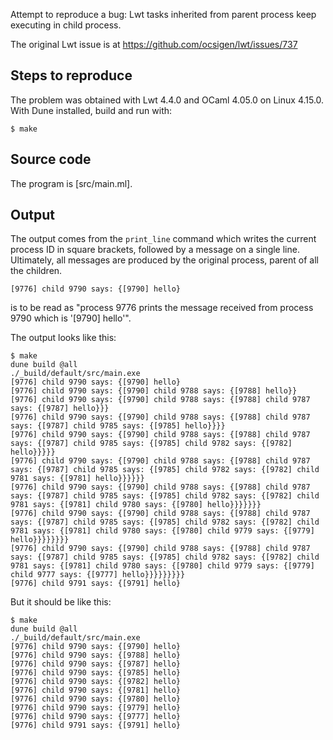 Attempt to reproduce a bug: Lwt tasks inherited from parent process
keep executing in child process.

The original Lwt issue is at https://github.com/ocsigen/lwt/issues/737

Steps to reproduce
--

The problem was obtained with Lwt 4.4.0 and OCaml 4.05.0 on Linux
4.15.0. With Dune installed, build and run with:
```
$ make
```

Source code
--

The program is [src/main.ml].

Output
--

The output comes from the `print_line` command which writes the
current process ID in square brackets, followed by a
message on a single line. Ultimately, all messages are produced
by the original process, parent of all the children.

```
[9776] child 9790 says: {[9790] hello}
```
is to be read as "process 9776 prints the message received from
process 9790 which is '[9790] hello'".

The output looks like this:
```
$ make
dune build @all
./_build/default/src/main.exe
[9776] child 9790 says: {[9790] hello}
[9776] child 9790 says: {[9790] child 9788 says: {[9788] hello}}
[9776] child 9790 says: {[9790] child 9788 says: {[9788] child 9787 says: {[9787] hello}}}
[9776] child 9790 says: {[9790] child 9788 says: {[9788] child 9787 says: {[9787] child 9785 says: {[9785] hello}}}}
[9776] child 9790 says: {[9790] child 9788 says: {[9788] child 9787 says: {[9787] child 9785 says: {[9785] child 9782 says: {[9782] hello}}}}}
[9776] child 9790 says: {[9790] child 9788 says: {[9788] child 9787 says: {[9787] child 9785 says: {[9785] child 9782 says: {[9782] child 9781 says: {[9781] hello}}}}}}
[9776] child 9790 says: {[9790] child 9788 says: {[9788] child 9787 says: {[9787] child 9785 says: {[9785] child 9782 says: {[9782] child 9781 says: {[9781] child 9780 says: {[9780] hello}}}}}}}
[9776] child 9790 says: {[9790] child 9788 says: {[9788] child 9787 says: {[9787] child 9785 says: {[9785] child 9782 says: {[9782] child 9781 says: {[9781] child 9780 says: {[9780] child 9779 says: {[9779] hello}}}}}}}}
[9776] child 9790 says: {[9790] child 9788 says: {[9788] child 9787 says: {[9787] child 9785 says: {[9785] child 9782 says: {[9782] child 9781 says: {[9781] child 9780 says: {[9780] child 9779 says: {[9779] child 9777 says: {[9777] hello}}}}}}}}}
[9776] child 9791 says: {[9791] hello}
```

But it should be like this:
```
$ make
dune build @all
./_build/default/src/main.exe
[9776] child 9790 says: {[9790] hello}
[9776] child 9790 says: {[9788] hello}
[9776] child 9790 says: {[9787] hello}
[9776] child 9790 says: {[9785] hello}
[9776] child 9790 says: {[9782] hello}
[9776] child 9790 says: {[9781] hello}
[9776] child 9790 says: {[9780] hello}
[9776] child 9790 says: {[9779] hello}
[9776] child 9790 says: {[9777] hello}
[9776] child 9791 says: {[9791] hello}
```
